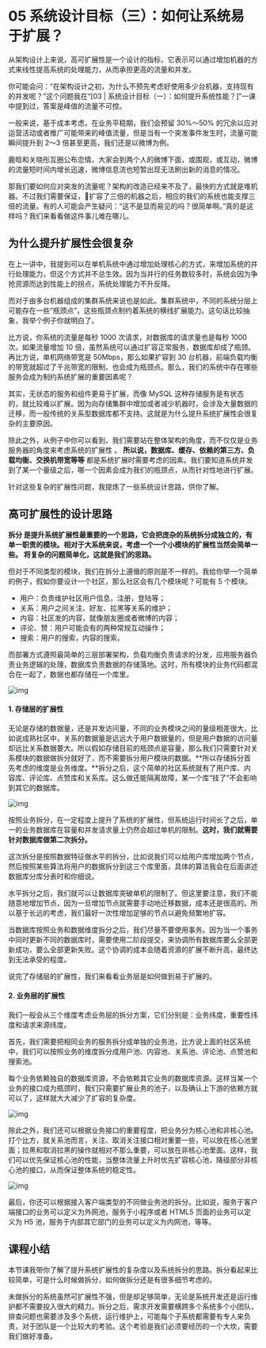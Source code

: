 # 05 系统设计目标（三）：如何让系统易于扩展？

从架构设计上来说，高可扩展性是一个设计的指标，它表示可以通过增加机器的方式来线性提高系统的处理能力，从而承担更高的流量和并发。

你可能会问：“在架构设计之初，为什么不预先考虑好使用多少台机器，支持现有的并发呢？”这个问题我在“\[03 | 系统设计目标（一）：如何提升系统性能？\]”一课中提到过，答案是峰值的流量不可控。

一般来说，基于成本考虑，在业务平稳期，我们会预留 30%～50% 的冗余以应对运营活动或者推广可能带来的峰值流量，但是当有一个突发事件发生时，流量可能瞬间提升到 2～3 倍甚至更高，我们还是以微博为例。

鹿晗和关晓彤互圈公布恋情，大家会到两个人的微博下面，或围观，或互动，微博的流量短时间内增长迅速，微博信息流也短暂出现无法刷出新的消息的情况。

那我们要如何应对突发的流量呢？架构的改造已经来不及了，最快的方式就是堆机器。不过我们需要保证，扩容了三倍的机器之后，相应的我们的系统也能支撑三倍的流量。有的人可能会产生疑问：“这不是显而易见的吗？很简单啊。”真的是这样吗？我们来看看做这件事儿难在哪儿。

## 为什么提升扩展性会很复杂

在上一讲中，我提到可以在单机系统中通过增加处理核心的方式，来增加系统的并行处理能力，但这个方式并不总生效。因为当并行的任务数较多时，系统会因为争抢资源而达到性能上的拐点，系统处理能力不升反降。

而对于由多台机器组成的集群系统来说也是如此。集群系统中，不同的系统分层上可能存在一些“瓶颈点”，这些瓶颈点制约着系统的横线扩展能力。这句话比较抽象，我举个例子你就明白了。

比方说，你系统的流量是每秒 1000 次请求，对数据库的请求量也是每秒 1000 次。如果流量增加 10 倍，虽然系统可以通过扩容正常服务，数据库却成了瓶颈。再比方说，单机网络带宽是 50Mbps，那么如果扩容到 30 台机器，前端负载均衡的带宽就超过了千兆带宽的限制，也会成为瓶颈点。那么，我们的系统中存在哪些服务会成为制约系统扩展的重要因素呢？

其实，无状态的服务和组件更易于扩展，而像 MySQL 这种存储服务是有状态的，就比较难以扩展。因为向存储集群中增加或者减少机器时，会涉及大量数据的迁移，而一般传统的关系型数据库都不支持。这就是为什么提升系统扩展性会很复杂的主要原因。

除此之外，从例子中你可以看到，我们需要站在整体架构的角度，而不仅仅是业务服务器的角度来考虑系统的扩展性 。 **所以说，数据库、缓存、依赖的第三方、负载均衡、交换机带宽等等** 都是系统扩展时需要考虑的因素。我们要知道系统并发到了某一个量级之后，哪一个因素会成为我们的瓶颈点，从而针对性地进行扩展。

针对这些复杂的扩展性问题，我提炼了一些系统设计思路，供你了解。

## 高可扩展性的设计思路

**拆分 **是提升系统扩展性最重要的一个思路，它会把庞杂的系统拆分成独立的，有单一职责的模块。相对于大系统来说，考虑一个一个小模块的扩展性当然会简单一些。** 将复杂的问题简单化，这就是我们的思路。**

但对于不同类型的模块，我们在拆分上遵循的原则是不一样的。我给你举一个简单的例子，假如你要设计一个社区，那么社区会有几个模块呢？可能有 5 个模块。

- 用户：负责维护社区用户信息，注册，登陆等；
- 关系：用户之间关注、好友、拉黑等关系的维护；
- 内容：社区发的内容，就像朋友圈或者微博的内容；
- 评论、赞：用户可能会有的两种常规互动操作；
- 搜索：用户的搜索，内容的搜索。

而部署方式遵照最简单的三层部署架构，负载均衡负责请求的分发，应用服务器负责业务逻辑的处理，数据库负责数据的存储落地。这时，所有模块的业务代码都混合在一起了，数据也都存储在一个库里。

![img](assets/5803451931917e0806c37c39802410a6.jpg)

#### 1. 存储层的扩展性

无论是存储的数据量，还是并发访问量，不同的业务模块之间的量级相差很大，比如说成熟社区中，关系的数据量是远远大于用户数据量的，但是用户数据的访问量却远比关系数据要大。所以假如存储目前的瓶颈点是容量，那么我们只需要针对关系模块的数据做拆分就好了，而不需要拆分用户模块的数据。\*\*所以存储拆分首先考虑的维度是业务维度。\*\*拆分之后，这个简单的社区系统就有了用户库、内容库、评论库、点赞库和关系库。这么做还能隔离故障，某一个库“挂了”不会影响到其它的数据库。

![img](assets/5ee6e1350e2d4d5514a05032b10bd3b6.jpg)

按照业务拆分，在一定程度上提升了系统的扩展性，但系统运行时间长了之后，单一的业务数据库在容量和并发请求量上仍然会超过单机的限制。**这时，我们就需要针对数据库做第二次拆分。**

这次拆分是按照数据特征做水平的拆分，比如说我们可以给用户库增加两个节点，然后按照某些算法将用户的数据拆分到这三个库里面，具体的算法我会在后面讲述数据库分库分表时和你细说。

水平拆分之后，我们就可以让数据库突破单机的限制了。但这里要注意，我们不能随意地增加节点，因为一旦增加节点就需要手动地迁移数据，成本还是很高的。所以基于长远的考虑，我们最好一次性增加足够的节点以避免频繁地扩容。

当数据库按照业务和数据维度拆分之后，我们尽量不要使用事务。因为当一个事务中同时更新不同的数据库时，需要使用二阶段提交，来协调所有数据库要么全部更新成功，要么全部更新失败。这个协调的成本会随着资源的扩展不断升高，最终达到无法承受的程度。

说完了存储层的扩展性，我们来看看业务层是如何做到易于扩展的。

#### 2. 业务层的扩展性

我们一般会从三个维度考虑业务层的拆分方案，它们分别是：业务纬度，重要性纬度和请求来源纬度。

首先，我们需要把相同业务的服务拆分成单独的业务池，比方说上面的社区系统中，我们可以按照业务的维度拆分成用户池、内容池、关系池、评论池、点赞池和搜索池。

每个业务依赖独自的数据库资源，不会依赖其它业务的数据库资源。这样当某一个业务的接口成为瓶颈时，我们只需要扩展业务的池子，以及确认上下游的依赖方就可以了，这样就大大减少了扩容的复杂度。

![img](assets/a62e9add7797fc8e55c06fa8a21065b5.jpg)

除此之外，我们还可以根据业务接口的重要程度，把业务分为核心池和非核心池。打个比方，就关系池而言，关注、取消关注接口相对重要一些，可以放在核心池里面；拉黑和取消拉黑的操作就相对不那么重要，可以放在非核心池里面。这样，我们可以优先保证核心池的性能，当整体流量上升时优先扩容核心池，降级部分非核心池的接口，从而保证整体系统的稳定性。

![img](assets/ce6e856238d8af7059c44b3a47eced28.jpg)

最后，你还可以根据接入客户端类型的不同做业务池的拆分。比如说，服务于客户端接口的业务可以定义为外网池，服务于小程序或者 HTML5 页面的业务可以定义为 H5 池，服务于内部其它部门的业务可以定义为内网池，等等。

## 课程小结

本节课我带你了解了提升系统扩展性的复杂度以及系统拆分的思路。拆分看起来比较简单，可是什么时候做拆分，如何做拆分还是有很多细节考虑的。

未做拆分的系统虽然可扩展性不强，但是却足够简单，无论是系统开发还是运行维护都不需要投入很大的精力。拆分之后，需求开发需要横跨多个系统多个小团队，排查问题也需要涉及多个系统，运行维护上，可能每个子系统都需要有专人来负责，对于团队是一个比较大的考验。这个考验是我们必须要经历的一个大坎，需要我们做好准备。
